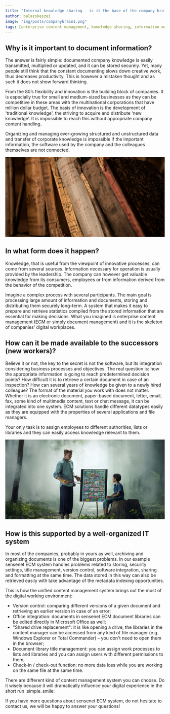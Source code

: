 ```yaml
---
title: "Internal knowledge sharing - is it the base of the company brain?"
author: balazskeszei
image: "img/posts/companybrain1.png"
tags: [enterprise content management, knowledge sharing, information management]
---
```


## Why is it important to document information?
The answer is fairly simple: documented company knowledge is easily transmitted, multiplied or updated, and it can be stored securely. Yet, many people still think that the constant documenting slows down creative work, thus decreases productivity. This is however a mistaken thought and as such it does not show forward thinking.

From the 80’s flexibility and innovation is the building block of companies. It is especially true for small and medium-sized businesses as they can be competitive in these areas with the multinational corporations that have million dollar budget. The basis of innovation is the development of 'traditional knowledge', the striving to acquire and distribute ‘new knowledge’. It is impossible to reach this without appropriate company content handling.

Organizing and managing ever-growing structured and unstructured data and transfer of corporate knowledge is impossible if the important information, the software used by the company and the colleagues themselves are not connected.

![document information](img/posts/knowledge.jpg)

## In what form does it happen?
Knowledge, that is useful from the viewpoint of innovative processes, can come from several sources. Information necessary for operation is usually provided by the leadership. The company can however get valuable knowledge from its consumers, employees or from information derived from the behavior of the competition.

Imagine a complex process with several participants. The main goal is processing large amount of information and documents, storing and distributing them securely long-term. A system that makes it easy to prepare and retrieve statistics compiled from the stored information that are essential for making decisions. What you imagined is enterprise content management (ECM or simply document management) and it is the skeleton of companies’ digital workplaces.

## How can it be made available to the successors (new workers)?
Believe it or not, the key to the secret is not the software, but its integration considering business processes and objectives. The real question is: how the appropriate information is going to reach predetermined decision points? How difficult it is to retrieve a certain document in case of an inspection? How can several years of knowledge be given to a newly hired colleague?
The format of the material you work with does not matter. Whether it is an electronic document, paper-based document, letter, email, fax, some kind of multimedia content, text or chat message, it can be integrated into one system. ECM solutions handle different datatypes easily as they are equipped with the properties of several applications and file managers.

Your only task is to assign employees to different authorities, lists or libraries and they can easily access knowledge relevant to them.

![educate new employees](img/posts/learn.jpg)

## How is this supported by a well-organized IT system
In most of the companies, probably in yours as well, archiving and organizing documents is one of the biggest problems. In our example sensenet ECM system handles problems related to storing, security settings, title management, version control, software integration, sharing and formatting at the same time. The data stored in this way can also be retrieved easily with take advantage of the metadata indexing opportunities.

This is how the unified content management system brings out the most of the digital working environment:
-	Version control: comparing different versions of a given document and retrieving an earlier version in case of an error;
-	Office integration: documents in sensenet ECM document libraries can be edited directly in Microsoft Office as well;
-	"Shared drive replacement": it is like opening a drive, the libraries in the content manager can be accessed from any kind of file manager (e.g. Windows Explorer or Total Commander) – you don't need to open them in the browser;
-	Document library title management: you can assign work processes to lists and libraries and you can assign users with different permissions to them;
-	Check-in / check-out function: no more data loss while you are working on the same file at the same time.

There are different kind of content management system you can choose. Do it wisely because it will dramatically influence your digital experience in the short run :simple_smile:

If you have more questions about sensenet ECM system, do not hesitate to contact us, we will be happy to answer your questions!
